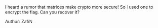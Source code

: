 I heard a rumor that matrices make crypto more secure! So I used one to encrypt the flag. Can you recover it?

Author: ZafiN
